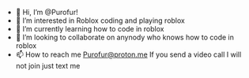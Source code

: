 - 👋 Hi, I’m @Purofur!
- 👀 I’m interested in Roblox coding and playing roblox
- 🌱 I’m currently learning how to code in roblox
- 💞️ I’m looking to collaborate on anynody who knows how to code in roblox
- 📫 How to reach me Purofur@proton.me If you send a video call I will not join just text me

<!---
Purofur/Purofur is a ✨ special ✨ repository because its `README.md` (this file) appears on your GitHub profile.
You can click the Preview link to take a look at your changes.
--->
